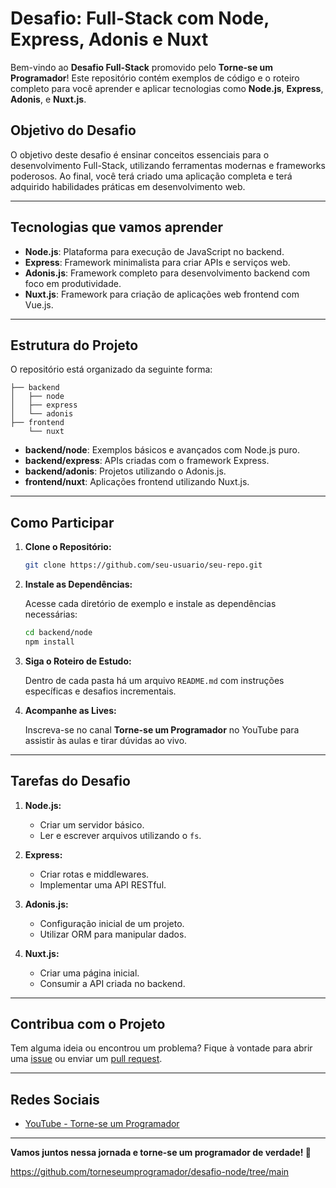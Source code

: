 # Desafio: Full-Stack com Node, Express, Adonis e Nuxt

Bem-vindo ao **Desafio Full-Stack** promovido pelo **Torne-se um Programador**! Este repositório contém exemplos de código e o roteiro completo para você aprender e aplicar tecnologias como **Node.js**, **Express**, **Adonis**, e **Nuxt.js**.

## Objetivo do Desafio
O objetivo deste desafio é ensinar conceitos essenciais para o desenvolvimento Full-Stack, utilizando ferramentas modernas e frameworks poderosos. Ao final, você terá criado uma aplicação completa e terá adquirido habilidades práticas em desenvolvimento web.

---

## Tecnologias que vamos aprender

- **Node.js**: Plataforma para execução de JavaScript no backend.
- **Express**: Framework minimalista para criar APIs e serviços web.
- **Adonis.js**: Framework completo para desenvolvimento backend com foco em produtividade.
- **Nuxt.js**: Framework para criação de aplicações web frontend com Vue.js.

---

## Estrutura do Projeto

O repositório está organizado da seguinte forma:

```
├── backend
│   ├── node
│   ├── express
│   └── adonis
├── frontend
    └── nuxt
```

- **backend/node**: Exemplos básicos e avançados com Node.js puro.
- **backend/express**: APIs criadas com o framework Express.
- **backend/adonis**: Projetos utilizando o Adonis.js.
- **frontend/nuxt**: Aplicações frontend utilizando Nuxt.js.

---

## Como Participar

1. **Clone o Repositório:**

   ```bash
   git clone https://github.com/seu-usuario/seu-repo.git
   ```

2. **Instale as Dependências:**

   Acesse cada diretório de exemplo e instale as dependências necessárias:

   ```bash
   cd backend/node
   npm install
   ```

3. **Siga o Roteiro de Estudo:**

   Dentro de cada pasta há um arquivo `README.md` com instruções específicas e desafios incrementais.

4. **Acompanhe as Lives:**

   Inscreva-se no canal **Torne-se um Programador** no YouTube para assistir às aulas e tirar dúvidas ao vivo.

---

## Tarefas do Desafio

1. **Node.js:**
   - Criar um servidor básico.
   - Ler e escrever arquivos utilizando o `fs`.

2. **Express:**
   - Criar rotas e middlewares.
   - Implementar uma API RESTful.

3. **Adonis.js:**
   - Configuração inicial de um projeto.
   - Utilizar ORM para manipular dados.

4. **Nuxt.js:**
   - Criar uma página inicial.
   - Consumir a API criada no backend.

---

## Contribua com o Projeto

Tem alguma ideia ou encontrou um problema? Fique à vontade para abrir uma [issue](https://github.com/seu-usuario/seu-repo/issues) ou enviar um [pull request](https://github.com/seu-usuario/seu-repo/pulls).

---

## Redes Sociais

- [YouTube - Torne-se um Programador](https://www.youtube.com/@torneseumprogramador)

---

**Vamos juntos nessa jornada e torne-se um programador de verdade! 🚀**

https://github.com/torneseumprogramador/desafio-node/tree/main